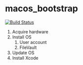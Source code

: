 # macos_bootstrap

[![Build Status](https://travis-ci.org/ghub/macos_bootstrap.svg?branch=master)](https://travis-ci.org/ghub/macos_bootstrap)

1. Acquire hardware
2. Install OS
   1. User account
   2. FileVault
3. Update OS
4. Install Xcode
